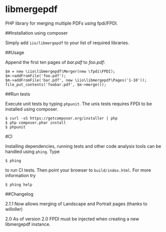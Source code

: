 libmergepdf
===========

PHP library for merging multiple PDFs using fpdi/FPDI.


##Installation using composer

Simply add `iio/libmergepdf` to your list of required libraries.


##Usage

Append the first ten pages of *bar.pdf* to *foo.pdf*:

    $m = new \iio\libmergepdf\Merger(new \fpdi\FPDI);
    $m->addFromFile('foo.pdf');
    $m->addFromFile('bar.pdf', new \iio\libmergepdf\Pages('1-10'));
    file_put_contents('foobar.pdf', $m->merge());


##Run tests

Execute unit tests by typing `phpunit`. The unis tests requires FPDI to be
installed using composer.

	$ curl -sS https://getcomposer.org/installer | php
    $ php composer.phar install
    $ phpunit


#CI

Installing dependencies, running tests and other code analysis tools can be
handled using `phing`. Type

    $ phing

to run CI tests. Then point your browser to `build/index.html`. For more
information try

    $ phing help


##Changelog

2.1.1 Now allows merging of Landscape and Portrait pages (thanks to willoller)

2.0 As of version 2.0 FPDI must be injected when creating a new libmergepdf
instance.
